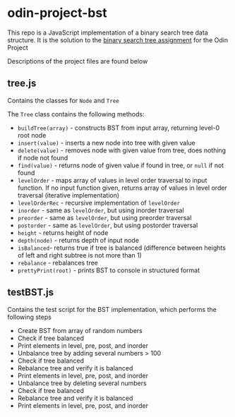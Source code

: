 # odin-project-bst

This repo is a JavaScript implementation of a binary search tree data structure. It is the solution to the [binary search tree assignment](https://www.theodinproject.com/lessons/javascript-binary-search-trees) for the Odin Project

Descriptions of the project files are found below

## tree.js 
Contains the classes for `Node` and `Tree`

The `Tree` class contains the following methods:
- `buildTree(array)` - constructs BST from input array, returning level-0 root node
- `insert(value)` - inserts a new node into tree with given value
- `delete(value)` - removes node with given value from tree, does nothing if node not found
- `find(value)` - returns node of given value if found in tree, or `null` if not found
- `levelOrder` - maps array of values in level order traversal to input function. If no input function given, returns array of values in level order traversal (iterative implementation)
- `levelOrderRec` - recursive implementation of `levelOrder`
- `inorder` - same as `levelOrder`, but using inorder traversal
- `preorder` - same as `levelOrder`, but using preorder traversal
- `postorder` - same as `levelOrder`, but using postorder traversal
- `height` - returns height of node
- `depth(node)` - returns depth of input node
- `isBalanced`- returns true if tree is balanced (difference between heights of left and right subtree is not more than 1)
- `rebalance` - rebalances tree
- `prettyPrint(root)` - prints BST to console in structured format

## testBST.js

Contains the test script for the BST implementation, which performs the following steps
- Create BST from array of random numbers
- Check if tree balanced
- Print elements in level, pre, post, and inorder 
- Unbalance tree by adding several numbers > 100
- Check if tree balanced
- Rebalance tree and verify it is balanced
- Print elements in level, pre, post, and inorder
- Unbalance tree by deleting several numbers
- Check if tree balanced
- Rebalance tree and verify it is balanced
- Print elements in level, pre, post, and inorder
